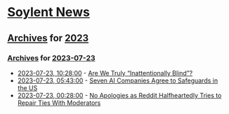 # [Soylent News](../../../README.md)

## [Archives](../../index.md) for [2023](../index.md)

### [Archives](../../index.md) for [2023-07-23](index.md)

* [2023-07-23, 10:28:00](https://soylentnews.org/article.pl?sid=23/07/22/1254253&from=rss) - [Are We Truly “Inattentionally Blind”? ](https://soylentnews.org/article.pl?sid=23/07/22/1254253&from=rss)
* [2023-07-23, 05:43:00](https://soylentnews.org/article.pl?sid=23/07/22/0213216&from=rss) - [Seven AI Companies Agree to Safeguards in the US](https://soylentnews.org/article.pl?sid=23/07/22/0213216&from=rss)
* [2023-07-23, 00:28:00](https://soylentnews.org/article.pl?sid=23/07/22/020258&from=rss) - [No Apologies as Reddit Halfheartedly Tries to Repair Ties With Moderators](https://soylentnews.org/article.pl?sid=23/07/22/020258&from=rss)
